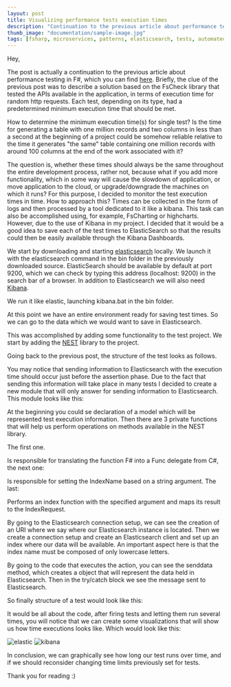 ```yaml
---
layout: post
title: Visualizing performance tests execution times
description: "Continuation to the previous article about performance testing in F#, which you can find [here](https://mnie.github.io/2017-08-17-performanceTestsUsingFsCheck/)."
thumb_image: "documentation/sample-image.jpg"
tags: [fsharp, microservices, patterns, elasticsearch, tests, automatedtests]
---
```


Hey,

The post is actually a continuation to the previous article about performance testing in F#, which you can find [here](https://mnie.github.io/2017-08-17-performanceTestsUsingFsCheck/).
Briefly, the clue of the previous post was to describe a solution based on the FsCheck library that tested the APIs available in the application, in terms of execution time for random http requests.
Each test, depending on its type, had a predetermined minimum execution time that should be met.

How to determine the minimum execution time(s) for single test?
Is the time for generating a table with one million records and two columns in less than a second at the beginning of a project could be somehow reliable relative to the time it generates "the same" table containing one million records with around 100 columns at the end of the work associated with it?


The question is, whether these times should always be the same throughout the entire development process, rather not, because what if you add more functionality, which in some way will cause the slowdown of application, or move application to the cloud, or upgrade/downgrade the machines on which it runs?
For this purpose, I decided to monitor the test execution times in time. How to approach this? Times can be collected in the form of logs and then processed by a tool dedicated to it like a kibana. This task can also be accomplished using, for example, FsCharting or highcharts.
However, due to the use of Kibana in my project. I decided that it would be a good idea to save each of the test times to ElasticSearch so that the results could then be easily available through the Kibana Dashboards.


We start by downloading and starting [elasticsearch](https://www.elastic.co/downloads/elasticsearch) locally.
We launch it with the elasticsearch command in the bin folder in the previously downloaded source. ElasticSearch should be available by default at port 9200, which we can check by typing this address (localhost: 9200) in the search bar of a browser.
In addition to Elasticsearch we will also need [Kibana](https://www.elastic.co/downloads/kibana).


We run it like elastic, launching kibana.bat in the bin folder.


At this point we have an entire environment ready for saving test times. So we can go to the data which we would want to save in Elasticsearch.

This was accomplished by adding some functionality to the test project.
We start by adding the [NEST](https://github.com/elastic/elasticsearch-net) library to the project.


Going back to the previous post, the structure of the test looks as follows.

<script src="https://gist.github.com/MNie/ce25b2879ea2c421deed17f978baabd1.js"></script>

You may notice that sending information to Elasticsearch with the execution time should occur just before the assertion phase.
Due to the fact that sending this information will take place in many tests I decided to create a new module that will only answer for sending information to Elasticsearch.
This module looks like this:

<script src="https://gist.github.com/MNie/1dbdc59c9aae5deb52e6ef642eeb52fc.js"></script>

At the beginning you could se declaration of a model which will be represented test execution information.
Then there are 3 private functions that will help us perform operations on methods available in the NEST library.


The first one.

<script src="https://gist.github.com/MNie/c8d6dff29654e204a1cbfb0e39f76439.js"></script>

Is responsible for translating the function F# into a Func delegate from C#, the next one:

<script src="https://gist.github.com/MNie/fd566feab0332b9ae4a770ee1158503a.js"></script>

Is responsible for setting the IndexName based on a string argument. The last:

<script src="https://gist.github.com/MNie/d48465a099b124635e287c0b776ebcb5.js"></script>

Performs an index function with the specified argument and maps its result to the IndexRequest.


By going to the Elasticsearch connection setup, we can see the creation of an URI where we say where our Elasticsearch instance is located.
Then we create a connection setup and create an Elasticsearch client and set up an index where our data will be available.
An important aspect here is that the index name must be composed of only lowercase letters.


By going to the code that executes the action, you can see the senddata method, which creates a object that will represent the data held in Elasticsearch.
Then in the try/catch block we see the message sent to Elasticsearch.


So finally structure of a test would look like this:

<script src="https://gist.github.com/MNie/dc4f7d784ba4ada032cd888bc4274ba1.js"></script>

It would be all about the code, after firing tests and letting them run several times, you will notice that we can create some visualizations that will show us how time executions looks like.
Which would look like this:

![elastic](https://mnie.github.com/img/1-11-2017VisualizingPerformance/2.png)
![kibana](https://mnie.github.com/img/1-11-2017VisualizingPerformance/1.png)

In conclusion, we can graphically see how long our test runs over time, and if we should reconsider changing time limits previously set for tests.

Thank you for reading :)
